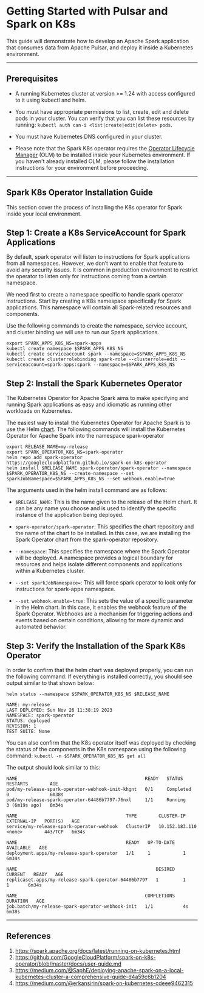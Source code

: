 # Getting Started with Pulsar and Spark on K8s

This guide will demonstrate how to develop an Apache Spark application that consumes data from Apache Pulsar, and 
deploy it inside a Kubernetes environment.

--------------------
Prerequisites
--------------------
- A running Kubernetes cluster at version >= 1.24 with access configured to it using kubectl and helm.

- You must have appropriate permissions to list, create, edit and delete pods in your cluster. You can verify that you 
can list these resources by running: `kubectl auth can-i <list|create|edit|delete> pods`.

- You must have Kubernetes DNS configured in your cluster.

- Please note that the Spark K8s operator requires the [Operator Lifecycle Manager](https://olm.operatorframework.io/) (OLM) to be installed inside your Kubernetes
  environment. If you haven't already installed OLM, please follow the installation instructions for your
  environment before proceeding.

--------------------
Spark K8s Operator Installation Guide
--------------------
This section cover the process of installing the K8s operator for Spark inside your local environment.

## Step 1: Create a K8s ServiceAccount for Spark Applications
By default, spark operator will listen to instructions for Spark applications from all namespaces. However, we don’t 
want to enable that feature to avoid any security issues. It is common in production environment to restrict the 
operator to listen only for instructions coming from a certain namespace.

We need first to create a namespace specific to handle spark operator instructions. Start by creating a K8s namespace 
specifically for Spark applications. This namespace will contain all Spark-related resources and components.

Use the following commands to create the namespace, service account, and cluster binding we will use to run our Spark 
applications.

```
export SPARK_APPS_K8S_NS=spark-apps
kubectl create namespace $SPARK_APPS_K8S_NS
kubectl create serviceaccount spark --namespace=$SPARK_APPS_K8S_NS
kubectl create clusterrolebinding spark-role --clusterrole=edit --serviceaccount=spark-apps:spark --namespace=$SPARK_APPS_K8S_NS
```

## Step 2: Install the Spark Kubernetes Operator
The Kubernetes Operator for Apache Spark aims to make specifying and running Spark applications as easy and idiomatic 
as running other workloads on Kubernetes.

The easiest way to install the Kubernetes Operator for Apache Spark is to use the Helm [chart](https://github.com/GoogleCloudPlatform/spark-on-k8s-operator/blob/master/charts/spark-operator-chart).
The following commands will install the Kubernetes Operator for Apache Spark into the namespace spark-operator
```
export RELEASE_NAME=my-release
export SPARK_OPERATOR_K8S_NS=spark-operator
helm repo add spark-operator https://googlecloudplatform.github.io/spark-on-k8s-operator
helm install $RELEASE_NAME spark-operator/spark-operator --namespace $SPARK_OPERATOR_K8S_NS --create-namespace --set sparkJobNamespace=$SPARK_APPS_K8S_NS --set webhook.enable=true
```

The arguments used in the helm install command are as follows:

- `$RELEASE_NAME`: This is the name given to the release of the Helm chart. It can be any name you choose and is used 
to identify the specific instance of the application being deployed.
    
- `spark-operator/spark-operator`: This specifies the chart repository and the name of the chart to be installed. In 
this case, we are installing the Spark Operator chart from the spark-operator repository.
    
- `--namespace`: This specifies the namespace where the Spark Operator will be deployed. A namespace provides a logical 
boundary for resources and helps isolate different components and applications within a Kubernetes cluster.

- `--set sparkJobNamespace=`: This will force spark operator to look only for instructions for spark-apps namespace.
    
- `--set webhook.enable=true`: This sets the value of a specific parameter in the Helm chart. In this case, it enables 
the webhook feature of the Spark Operator. Webhooks are a mechanism for triggering actions and events based on certain conditions, allowing for more dynamic and automated behavior.

## Step 3: Verify the Installation of the Spark K8s Operator
In order to confirm that the helm chart was deployed properly, you can run the following command. If everything is 
installed correctly, you should see output similar to that shown below:

```
helm status --namespace $SPARK_OPERATOR_K8S_NS $RELEASE_NAME

NAME: my-release
LAST DEPLOYED: Sun Nov 26 11:38:19 2023
NAMESPACE: spark-operator
STATUS: deployed
REVISION: 1
TEST SUITE: None
```

You can also confirm that the K8s operator itself was deployed by checking the status of the components in the K8s 
namespace using the following command: `kubectl -n $SPARK_OPERATOR_K8S_NS get all`

The output should look similar to this:
```
NAME                                               READY   STATUS      RESTARTS        AGE
pod/my-release-spark-operator-webhook-init-khgnt   0/1     Completed   0               6m38s
pod/my-release-spark-operator-64486b7797-76nxl     1/1     Running     3 (6m19s ago)   6m34s

NAME                                        TYPE        CLUSTER-IP       EXTERNAL-IP   PORT(S)   AGE
service/my-release-spark-operator-webhook   ClusterIP   10.152.183.110   <none>        443/TCP   6m34s

NAME                                        READY   UP-TO-DATE   AVAILABLE   AGE
deployment.apps/my-release-spark-operator   1/1     1            1           6m34s

NAME                                                   DESIRED   CURRENT   READY   AGE
replicaset.apps/my-release-spark-operator-64486b7797   1         1         1       6m34s

NAME                                               COMPLETIONS   DURATION   AGE
job.batch/my-release-spark-operator-webhook-init   1/1           4s         6m38s
```



-------------------
References
-------------------

1. https://spark.apache.org/docs/latest/running-on-kubernetes.html
2. https://github.com/GoogleCloudPlatform/spark-on-k8s-operator/blob/master/docs/user-guide.md
3. https://medium.com/@SaphE/deploying-apache-spark-on-a-local-kubernetes-cluster-a-comprehensive-guide-d4a59c6b1204
4. https://medium.com/@erkansirin/spark-on-kubernetes-cdeee9462315